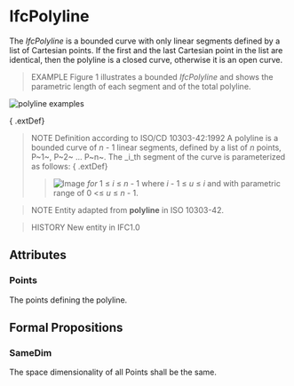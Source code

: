 # IfcPolyline

The _IfcPolyline_ is a bounded curve with only linear segments defined by a list of Cartesian points. If the first and the last Cartesian point in the list are identical, then the polyline is a closed curve, otherwise it is an open curve.
<!-- end of short definition -->

> EXAMPLE Figure 1 illustrates a bounded _IfcPolyline_ and shows the parametric length of each segment and of the total polyline.

![polyline examples](../../../../figures/ifcpolyline-fig1.png "Figure 1 — Bounded _IfcPolyline_ with parametric length")

{ .extDef}
> NOTE Definition according to ISO/CD 10303-42:1992
> A polyline is a bounded curve of _n_ - 1 linear segments, defined by a list of _n_ points, P~1~, P~2~ ... P~n~. The _i_th segment of the curve is parameterized as follows:
{ .extDef}
>> ![Image](../../../../figures/ifcpolyline-math1.gif)  _for_ 1 ≤ _i_ ≤ _n_ - 1
> where _i_ - 1 ≤ _u_ ≤ _i_ and with parametric range of 0 <≤ _u_ ≤ _n_ - 1.

> NOTE Entity adapted from **polyline** in ISO 10303-42.

> HISTORY New entity in IFC1.0

## Attributes

### Points
The points defining the polyline.

## Formal Propositions

### SameDim
The space dimensionality of all Points shall be the same.
